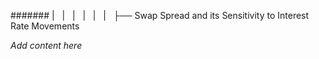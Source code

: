 ####### |   |   |   |   |   |   ├── Swap Spread and its Sensitivity to Interest Rate Movements

*Add content here*